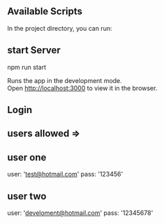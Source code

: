 ## Available Scripts

In the project directory, you can run:

## start Server

npm run start

Runs the app in the development mode.\
Open [http://localhost:3000](http://localhost:3000) to view it in the browser.


## Login 

## users allowed =>

## user one
user: 'test@hotmail.com'
pass: '123456'

## user two
user: 'develoment@hotmail.com'
pass: '12345678'

